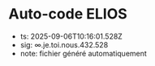 # Auto-code ELIOS
- ts: 2025-09-06T10:16:01.528Z
- sig: ∞.je.toi.nous.432.528
- note: fichier généré automatiquement
